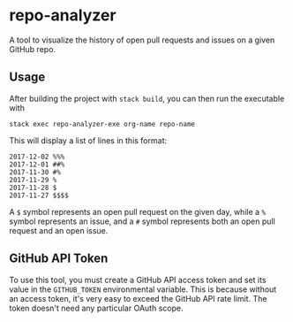 # repo-analyzer

A tool to visualize the history of open pull requests and issues on a given GitHub repo.

## Usage

After building the project with `stack build`, you can then run the executable with

`stack exec repo-analyzer-exe org-name repo-name`

This will display a list of lines in this format:

```
2017-12-02 %%%
2017-12-01 ##%
2017-11-30 #%
2017-11-29 %
2017-11-28 $
2017-11-27 $$$$
```

A `$` symbol represents an open pull request on the given day, while a `%` symbol represents an issue, and a `#` symbol represents both an open pull request and an open issue.

## GitHub API Token

To use this tool, you must create a GitHub API access token and set its value in the `GITHUB_TOKEN` environmental variable. This is because without an access token, it's very easy to exceed the GitHub API rate limit. The token doesn't need any particular OAuth scope.
